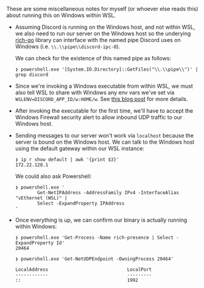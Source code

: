 These are some miscellaneous notes for myself (or whoever else reads this) about
running this on Windows within WSL.

- Assuming Discord is running on the Windows host, and not within WSL, we
  also need to run our server on the Windows host so the underying
  [rich-go](https://github.com/hugolgst/rich-go) library can interface with the
  named pipe Discord uses on Windows (i.e. `\\.\\pipe\\discord-ipc-0`).

  We can check for the existence of this named pipe as follows:

  ```console
  ❯ powershell.exe '[System.IO.Directory]::GetFiles("\\.\\pipe\\")' | grep discord
  ```

- Since we're invoking a Windows executable from within WSL, we must also tell
  WSL to share with Windows any env vars we've set via
  `WSLENV=DISCORD_APP_ID/w:HOME/w`. See [this blog
  post](https://devblogs.microsoft.com/commandline/share-environment-vars-between-wsl-and-windows/)
  for more details.

- After invoking the executable for the first time, we'll have to accept the
  Windows Firewall security alert to allow inbound UDP traffic to our Windows
  host.

- Sending messages to our server won't work via `localhost` because the server
  is bound on the Windows host. We can talk to the Windows host using the
  default gateway within our WSL instance:

  ```console
  ❯ ip r show default | awk '{print $3}'
  172.22.128.1
  ```

  We could also ask Powershell:

  ```console
  ❯ powershell.exe '
          Get-NetIPAddress -AddressFamily IPv4 -InterfaceAlias "vEthernet (WSL)" |
          Select -ExpandProperty IPAddress
  '
  ```

- Once everything is up, we can confirm our binary is actually running
  within Windows:

  ```console
  ❯ powershell.exe 'Get-Process -Name rich-presence | Select -ExpandProperty Id'
  20464
  ```

  ```console
  ❯ powershell.exe 'Get-NetUDPEndpoint -OwningProcess 20464'

  LocalAddress                             LocalPort
  ------------                             ---------
  ::                                       1992
  ```
